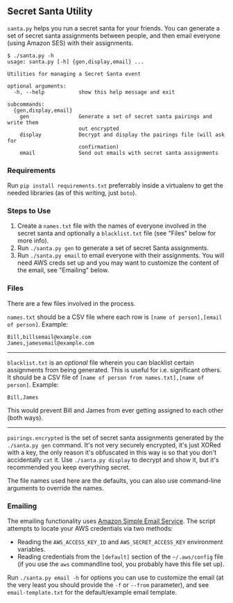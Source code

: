 ## Secret Santa Utility

`santa.py` helps you run a secret santa for your friends. You can generate a set of secret santa assignments between people, and then email everyone (using Amazon SES) with their assignments.

```
$ ./santa.py -h
usage: santa.py [-h] {gen,display,email} ...

Utilities for managing a Secret Santa event

optional arguments:
  -h, --help           show this help message and exit

subcommands:
  {gen,display,email}
    gen                Generate a set of secret santa pairings and write them
                       out encrypted
    display            Decrypt and display the pairings file (will ask for
                       confirmation)
    email              Send out emails with secret santa assignments
```

### Requirements

Run `pip install requirements.txt` preferrably inside a virtualenv to get the needed libraries (as of this writing, just `boto`).

### Steps to Use

1. Create a `names.txt` file with the names of everyone involved in the secret santa and optionally a `blacklist.txt` file (see "Files" below for more info).
1. Run `./santa.py gen` to generate a set of secret Santa assignments.
2. Run `./santa.py email` to email everyone with their assignments. You will need AWS creds set up and you may want to customize the content of the email, see "Emailing" below.

### Files

There are a few files involved in the process.

`names.txt` should be a CSV file where each row is `[name of person],[email of person]`. Example:

```
Bill,billsemail@example.com
James,jamesemail@example.com
```

---

`blacklist.txt` is an _optional_ file wherein you can blacklist certain assignments from being generated. This is useful for i.e. significant others. It should be a CSV file of `[name of person from names.txt],[name of person]`. Example:

```
Bill,James
```

This would prevent Bill and James from ever getting assigned to each other (both ways).

---

`pairings.encrypted` is the set of secret santa assignments generated by the `./santa.py gen` command. It's not very securely encrypted, it's just XORed with a key, the only reason it's obfuscated in this way is so that you don't accidentally `cat` it. Use `./santa.py display` to decrypt and show it, but it's recommended you keep everything secret.

The file names used here are the defaults, you can also use command-line arguments to override the names.

### Emailing

The emailing functionality uses [Amazon Simple Email Service](https://aws.amazon.com/ses/). The script attempts to locate your AWS credentials via two methods:

- Reading the `AWS_ACCESS_KEY_ID` and `AWS_SECRET_ACCESS_KEY` environment variables.
- Reading credentials from the `[default]` section of the `~/.aws/config` file (if you use the `aws` commandline tool, you probably have this file set up).

Run `./santa.py email -h` for options you can use to customize the email (at the very least you should provide the `-f` or `--from` parameter), and see `email-template.txt` for the default/example email template.
